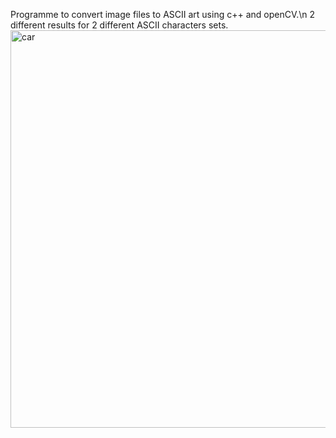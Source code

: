 Programme to convert image files to ASCII art using c++ and openCV.\n
2 different results for 2 different ASCII characters sets.
<img width="636" alt="car" src="https://github.com/Peczyn/IMG_to_ASCII/assets/142744067/5fbc57d8-25c1-4c58-91fd-9e62c93b5815">

